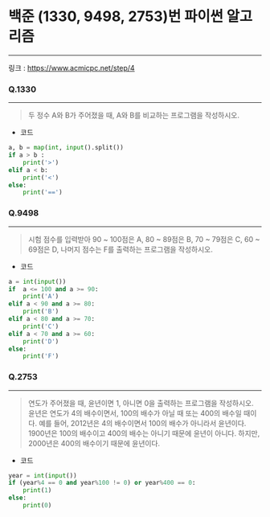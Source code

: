 # 백준 (1330, 9498, 2753)번 파이썬 알고리즘
-------
링크 : https://www.acmicpc.net/step/4
  
### Q.1330
-----
>두 정수 A와 B가 주어졌을 때, A와 B를 비교하는 프로그램을 작성하시오.

* 코드 
```py
a, b = map(int, input().split())
if a > b :
    print('>')
elif a < b:  
    print('<')
else:
    print('==') 

```

### Q.9498
-----
>시험 점수를 입력받아 90 ~ 100점은 A, 80 ~ 89점은 B, 70 ~ 79점은 C, 60 ~ 69점은 D, 나머지 점수는 F를 출력하는 프로그램을 작성하시오.

* 코드 
```py
a = int(input())
if  a <= 100 and a >= 90:
    print('A')
elif a < 90 and a >= 80: 
    print('B')
elif a < 80 and a >= 70: 
    print('C')
elif a < 70 and a >= 60: 
    print('D')
else:
    print('F')  
```
### Q.2753
-----
>연도가 주어졌을 때, 윤년이면 1, 아니면 0을 출력하는 프로그램을 작성하시오.
윤년은 연도가 4의 배수이면서, 100의 배수가 아닐 때 또는 400의 배수일 때이다.
예를 들어, 2012년은 4의 배수이면서 100의 배수가 아니라서 윤년이다. 1900년은 100의 배수이고 400의 배수는 아니기 때문에 윤년이 아니다. 하지만, 2000년은 400의 배수이기 때문에 윤년이다.

* 코드 
```py
year = int(input())
if (year%4 == 0 and year%100 != 0) or year%400 == 0:
    print(1)
else:
    print(0)
```